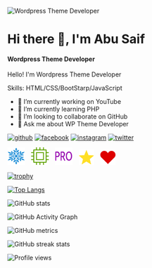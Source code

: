 ![Wordpress Theme Developer](https://scontent.fdac41-1.fna.fbcdn.net/v/t39.30808-6/289225125_569519698068424_6167341816022935204_n.jpg?stp=dst-jpg_p960x960&_nc_cat=106&ccb=1-7&_nc_sid=730e14&_nc_eui2=AeExp5CXoyGjE0vutKy9HaZt7QRpV28bNPLtBGlXbxs08l8RuwVVTByQoyqVTPtqogb4-uFJ8SMDQNSn8rOgH_qe&_nc_ohc=kkasmCMHoMoAX_sg3aH&_nc_ht=scontent.fdac41-1.fna&oh=00_AT8y3VN3dINDDo4KqdWfyCKEjq47m4TTVUCfmrX_KZP2uA&oe=62B1B5B8)

# Hi there 👋, I'm Abu Saif
#### Wordpress Theme Developer


Hello! I'm Wordpress Theme Developer

Skills: HTML/CSS/BootStarp/JavaScript

- 🔭 I’m currently working on YouTube 
- 🌱 I’m currently learning PHP 
- 👯 I’m looking to collaborate on GitHub 
- 💬 Ask me about WP Theme Developer 


[<img src='https://cdn.jsdelivr.net/npm/simple-icons@3.0.1/icons/github.svg' alt='github' height='40'>](https://github.com/AbuSaif126653)  [<img src='https://cdn.jsdelivr.net/npm/simple-icons@3.0.1/icons/facebook.svg' alt='facebook' height='40'>](https://www.facebook.com/abu.saif.503092)  [<img src='https://cdn.jsdelivr.net/npm/simple-icons@3.0.1/icons/instagram.svg' alt='instagram' height='40'>](https://www.instagram.com/abu.saif4200/)  [<img src='https://cdn.jsdelivr.net/npm/simple-icons@3.0.1/icons/twitter.svg' alt='twitter' height='40'>](https://twitter.com/saif126653)  

<a href='https://archiveprogram.github.com/'><img src='https://raw.githubusercontent.com/acervenky/animated-github-badges/master/assets/acbadge.gif' width='40' height='40'></a> <a href='https://docs.github.com/en/developers'><img src='https://raw.githubusercontent.com/acervenky/animated-github-badges/master/assets/devbadge.gif' width='40' height='40'></a> <a href='https://github.com/pricing'><img src='https://raw.githubusercontent.com/acervenky/animated-github-badges/master/assets/pro.gif' width='40' height='40'></a> <a href='https://stars.github.com/'><img src='https://raw.githubusercontent.com/acervenky/animated-github-badges/master/assets/starbadge.gif' width='35' height='35'></a> <a href='https://docs.github.com/en/github/supporting-the-open-source-community-with-github-sponsors'><img src='https://raw.githubusercontent.com/acervenky/animated-github-badges/master/assets/sponsorbadge.gif' width='35' height='35'></a> 

[![trophy](https://github-profile-trophy.vercel.app/?username=AbuSaif126653)](https://github.com/ryo-ma/github-profile-trophy)

[![Top Langs](https://github-readme-stats.vercel.app/api/top-langs/?username=AbuSaif126653)](https://github.com/anuraghazra/github-readme-stats)

![GitHub stats](https://github-readme-stats.vercel.app/api?username=AbuSaif126653&show_icons=true&count_private=true)  

![GitHub Activity Graph](https://activity-graph.herokuapp.com/graph?username=AbuSaif126653)  

![GitHub metrics](https://metrics.lecoq.io/AbuSaif126653)  

![GitHub streak stats](https://github-readme-streak-stats.herokuapp.com/?user=AbuSaif126653)  

![Profile views](https://gpvc.arturio.dev/AbuSaif126653)  
